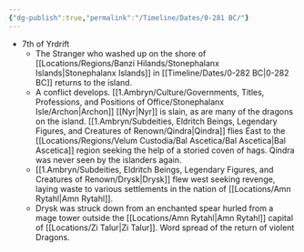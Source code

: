 ```yaml
---
{"dg-publish":true,"permalink":"/Timeline/Dates/0-281 BC/"}
---
```


- 7th of Yrdrift
	- The Stranger who washed up on the shore of [[Locations/Regions/Banzi Hilands/Stonephalanx Islands\|Stonephalanx Islands]] in [[Timeline/Dates/0-282 BC\|0-282 BC]] returns to the island.
	- A conflict develops. [[1.Ambryn/Culture/Governments, Titles, Professions, and Positions of Office/Stonephalanx Isle/Archon\|Archon]] [[Nyr\|Nyr]] is slain, as are many of the dragons on the island. [[1.Ambryn/Subdeities, Eldritch Beings, Legendary Figures, and Creatures of Renown/Qindra\|Qindra]] flies East to the [[Locations/Regions/Velum Custodia/Bal Ascetica/Bal Ascetica\|Bal Ascetica]] region seeking the help of a storied coven of hags. Qindra was never seen by the islanders again.
	- [[1.Ambryn/Subdeities, Eldritch Beings, Legendary Figures, and Creatures of Renown/Drysk\|Drysk]] flew west seeking revenge, laying waste to various settlements in the nation of [[Locations/Amn Rytahl\|Amn Rytahl]]. 
	- Drysk was struck down from an enchanted spear hurled from a mage tower outside the [[Locations/Amn Rytahl\|Amn Rytahl]] capital of [[Locations/Zi Talur\|Zi Talur]]. Word spread of the return of violent Dragons.